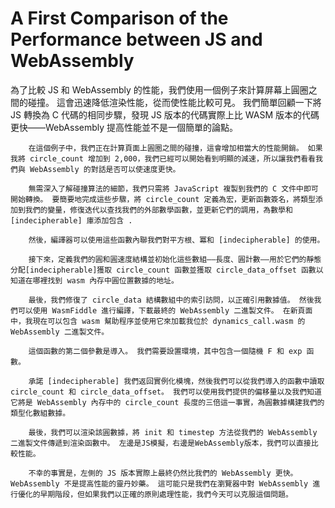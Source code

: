 # A First Comparison of the Performance between JS and WebAssembly
為了比較 JS 和 WebAssembly 的性能，我們使用一個例子來計算屏幕上圓圈之間的碰撞。 這會迅速降低渲染性能，從而使性能比較可見。 我們簡單回顧一下將 JS 轉換為 C 代碼的相同步驟，發現 JS 版本的代碼實際上比 WASM 版本的代碼更快——WebAssembly 提高性能並不是一個簡單的論點。

		在這個例子中，我們正在計算頁面上圓圈之間的碰撞，這會增加相當大的性能開銷。 如果我將 circle_count 增加到 2,000，我們已經可以開始看到明顯的減速，所以讓我們看看我們與 WebAssembly 的對話是否可以使速度更快。

		無需深入了解碰撞算法的細節，我們只需將 JavaScript 複製到我們的 C 文件中即可開始轉換。 要簡要地完成這些步驟，將 circle_count 定義為宏，更新函數簽名，將類型添加到我們的變量，修復迭代以查找我們的外部數學函數，並更新它們的調用，為數學和 [indecipherable] 庫添加包含 .

		然後，編譯器可以使用這些函數內聯我們對平方根、冪和 [indecipherable] 的使用。

		接下來，定義我們的圓和圓速度結構並初始化這些數組——長度、圓計數——用於它們的靜態分配[indecipherable]獲取 circle_count 函數並獲取 circle_data_offset 函數以知道在哪裡找到 wasm 內存中圓位置數據的地址。

		最後，我們修復了 circle_data 結構數組中的索引訪問，以正確引用數據值。 然後我們可以使用 WasmFiddle 進行編譯，下載最終的 WebAssembly 二進製文件。 在新頁面中，我現在可以包含 wasm 幫助程序並使用它來加載我位於 dynamics_call.wasm 的 WebAssembly 二進製文件。

		這個函數的第二個參數是導入。 我們需要設置環境，其中包含一個隨機 F 和 exp 函數。

		承諾 [indecipherable] 我們返回實例化模塊，然後我們可以從我們導入的函數中讀取 circle_count 和 circle_data_offset。 我們可以使用我們提供的偏移量以及我們知道它將是 WebAssembly 內存中的 circle_count 長度的三倍這一事實，為圓數據構建我們的類型化數組數據。

		最後，我們可以渲染該圓數據，將 init 和 timestep 方法從我們的 WebAssembly 二進製文件傳遞到渲染函數中。 左邊是JS模擬，右邊是WebAssembly版本，我們可以直接比較性能。

		不幸的事實是，左側的 JS 版本實際上最終仍然比我們的 WebAssembly 更快。 WebAssembly 不是提高性能的靈丹妙藥。 這可能只是我們在瀏覽器中對 WebAssembly 進行優化的早期階段，但如果我們以正確的原則處理性能，我們今天可以克服這個問題。